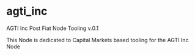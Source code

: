 # agti_inc

AGTI Inc Post Fiat Node Tooling v.0.1

This Node is dedicated to Capital Markets based tooling for the AGTI Inc Node

